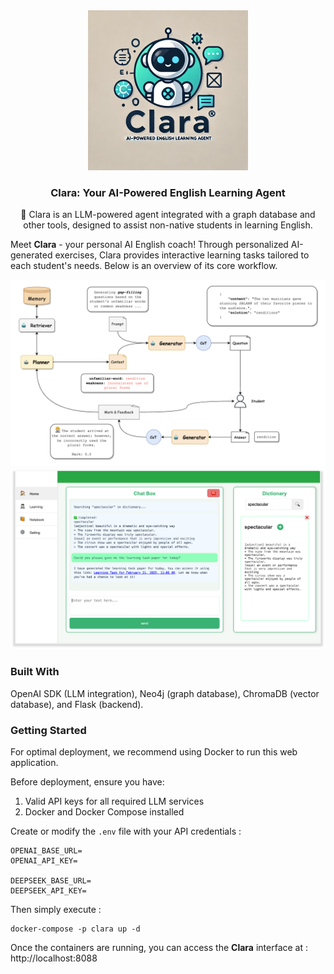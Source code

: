 <div align="center">
  <a href="https://github.com/goer17/clara">
    <img src="assets/clara_logo.png" alt="Logo" width="256" height="256">
  </a>
<h3 align="center">Clara: Your AI-Powered English Learning Agent</h3>
  <p align="center">
    🤖 Clara is an LLM-powered agent integrated with a graph database and other tools, designed to assist non-native students in learning English.
  </p>
</div>


Meet **Clara** - your personal AI English coach! Through personalized AI-generated exercises, Clara provides interactive learning tasks tailored to each student's needs. Below is an overview of its core workflow.

<img src="assets/pipeline.png" style="zoom:50%;" />

<img src="assets/GUI.png" style="zoom:80%;" />



### Built With

OpenAI SDK (LLM integration), Neo4j (graph database), ChromaDB (vector database), and Flask (backend).



### Getting Started

For optimal deployment, we recommend using Docker to run this web application.

Before deployment, ensure you have:

1. Valid API keys for all required LLM services
2. Docker and Docker Compose installed

Create or modify the `.env` file with your API credentials :

```env
OPENAI_BASE_URL=
OPENAI_API_KEY=

DEEPSEEK_BASE_URL=
DEEPSEEK_API_KEY=
```

Then simply execute :

```shell
docker-compose -p clara up -d
```

Once the containers are running, you can access the **Clara** interface at : http://localhost:8088

